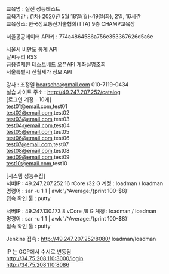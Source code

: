 교육명 : 실전 성능테스트  
교육기간 : (1차) 2020년 5월 18일(월)~19일(화), 2일, 16시간  
교육장소: 한국정보통신기술협회(TTA) 9층 CHAMP교육장  



서울공공데이터 API키 : 774a4864586a756e353367626d5a6e


서울시 비만도 통계 API  
날씨누리 RSS  
금융결제원 테스트베드 오픈API 계좌실명조회  
서울특별시 전월세가 정보 API   


  
강사 : 조정일 bearscho@gmail.com   010-7119-0434    
실습 사이트 주소 : http://49.247.207.252/catalog  
[로그인 계정 - 10개]  
test01@email.com,test01  
test02@email.com,test02  
test03@email.com,test03  
test04@email.com,test04  
test05@email.com,test05  
test06@email.com,test06  
test07@email.com,test07  
test08@email.com,test08  
test09@email.com,test09  
test10@email.com,test10  



[시스템 성능수집]  
서버IP : 49.247.207.252     16 rCore /32 G
계정 : loadman / loadman  
명령어 : sar -u 1 1 | awk '/^Average:/{print 100-$8}'  
접속 확인 툴 : putty  


서버IP : 49.247.130.173       8 vCore  /8 G
계정 : loadman / loadman  
명령어 : sar -u 1 1 | awk '/^Average:/{print 100-$8}'  
접속 확인 툴 : putty  

  

Jenkins 접속 : http://49.247.207.252:8080/    loadman/loadman  
  
IP 는 GCP에서 수시로 변동됨  
http://34.75.208.110:3000/login      
http://34.75.208.110:8086    
   
